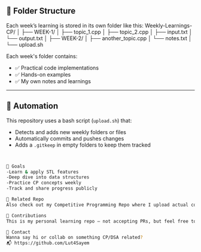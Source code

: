 ## 📁 Folder Structure

Each week’s learning is stored in its own folder like this:
Weekly-Learnings-CP/ │ ├── WEEK-1/ │ ├── topic_1.cpp │ ├── topic_2.cpp │ ├── input.txt │ └── output.txt │ ├── WEEK-2/ │ ├── another_topic.cpp │ └── notes.txt │ └── upload.sh


Each week's folder contains:
- ✅ Practical code implementations
- ✅ Hands-on examples
- ✅ My own notes and learnings

---

## 🔄 Automation

This repository uses a bash script (`upload.sh`) that:
- Detects and adds new weekly folders or files
- Automatically commits and pushes changes
- Adds a `.gitkeep` in empty folders to keep them tracked

```bash


📌 Goals
-Learn & apply STL features
-Deep dive into data structures
-Practice CP concepts weekly
-Track and share progress publicly

🧠 Related Repo
Also check out my Competitive Programming Repo where I upload actual contest problems and solutions.

🙌 Contributions
This is my personal learning repo — not accepting PRs, but feel free to fork, star ⭐, or follow along!

📧 Contact
Wanna say hi or collab on something CP/DSA related?
📬 https://github.com/Lut4Sayem

